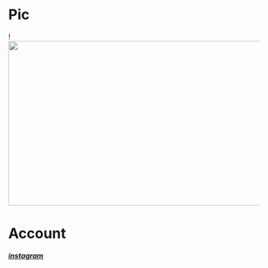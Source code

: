   # Pic
  !<img src="https://g.top4top.io/p_2323tsa4c1.png" width="782" height="330" />
  # Account
[***instagram***](https://www.instagram.com/hwpq/)
